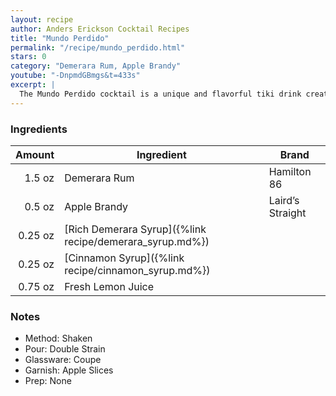 ```yaml
---
layout: recipe
author: Anders Erickson Cocktail Recipes
title: "Mundo Perdido"
permalink: "/recipe/mundo_perdido.html"
stars: 0
category: "Demerara Rum, Apple Brandy"
youtube: "-DnpmdGBmgs&t=433s"
excerpt: |
  The Mundo Perdido cocktail is a unique and flavorful tiki drink created by Jeff Beachbum Berry. It features a combination of dark rum, apple brandy, lemon juice, cinnamon syrup, and demerara syrup. The name "Mundo Perdido" translates to "Lost World" in Spanish, hinting at the cocktail's exotic and mysterious nature.
---
```


### Ingredients

|  Amount | Ingredient                                               | Brand            |
| ------: | -------------------------------------------------------- | ---------------- |
|  1.5 oz | Demerara Rum                                             | Hamilton 86      |
|  0.5 oz | Apple Brandy                                             | Laird’s Straight |
| 0.25 oz | [Rich Demerara Syrup]({%link recipe/demerara_syrup.md%}) |
| 0.25 oz | [Cinnamon Syrup]({%link recipe/cinnamon_syrup.md%})      |
| 0.75 oz | Fresh Lemon Juice                                        |

### Notes

- Method: Shaken
- Pour: Double Strain
- Glassware: Coupe
- Garnish: Apple Slices
- Prep: None
